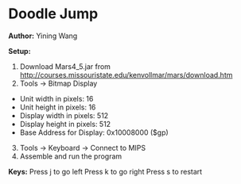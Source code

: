 # Doodle Jump
**Author:** Yining Wang

**Setup:**
1. Download Mars4_5.jar from http://courses.missouristate.edu/kenvollmar/mars/download.htm
2. Tools -> Bitmap Display 

 - Unit width in pixels: 16					     
 - Unit height in pixels: 16
 - Display width in pixels: 512
 - Display height in pixels: 512
 - Base Address for Display: 0x10008000 ($gp)
 
 3. Tools -> Keyboard -> Connect to MIPS
 4. Assemble and run the program
 
**Keys:**
Press j to go left
Press k to go right
Press s to restart
